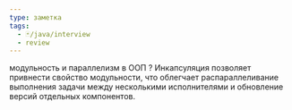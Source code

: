 ```yaml
---
type: заметка
tags:
  - 🃏/java/interview
  - review
---
```

модульность и параллелизм в ООП
?
Инкапсуляция позволяет привнести свойство модульности, что облегчает распараллеливание выполнения задачи между несколькими исполнителями и обновление версий отдельных компонентов.
